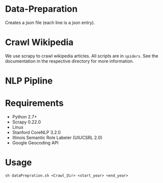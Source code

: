 Data-Preparation
===============

Creates a json file (each line is a json entry).

# Crawl Wikipedia
We use scrapy to crawl wikipedia articles. All scripts are in ```spiders```. See the documentation in the respective directory for more information. 

# NLP Pipline

# Requirements
* Python 2.7+ 
* Scrapy 0.22.0
* Linux
* Stanford CoreNLP 3.2.0
* Illinois Semantic Role Labeler (UIUCSRL 2.0)
* Google Geocoding API

# Usage

```
sh dataPrepration.sh <Crawl_Dir> <start_year> <end_year>
```
